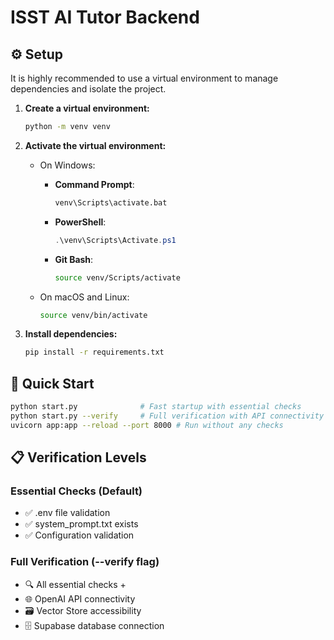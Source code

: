 # ISST AI Tutor Backend

## ⚙️ Setup

It is highly recommended to use a virtual environment to manage dependencies and isolate the project.

1.  **Create a virtual environment:**

    ```bash
    python -m venv venv
    ```

2.  **Activate the virtual environment:**

    - On Windows:

      - **Command Prompt**:
        ```cmd
        venv\Scripts\activate.bat
        ```
      - **PowerShell**:
        ```powershell
        .\venv\Scripts\Activate.ps1
        ```
      - **Git Bash**:
        ```bash
        source venv/Scripts/activate
        ```

    - On macOS and Linux:
      ```bash
      source venv/bin/activate
      ```

3.  **Install dependencies:**
    ```bash
    pip install -r requirements.txt
    ```

## 🚀 Quick Start

```bash
python start.py              # Fast startup with essential checks
python start.py --verify     # Full verification with API connectivity tests
uvicorn app:app --reload --port 8000 # Run without any checks
```

## 📋 Verification Levels

### Essential Checks (Default)

- ✅ .env file validation
- ✅ system_prompt.txt exists
- ✅ Configuration validation

### Full Verification (--verify flag)

- 🔍 All essential checks +
- 🌐 OpenAI API connectivity
- 🗃️ Vector Store accessibility
- 🗄️ Supabase database connection
